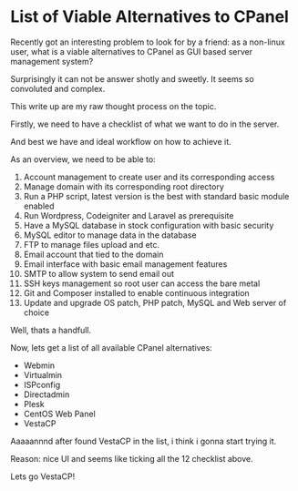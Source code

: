 List of Viable Alternatives to CPanel
===

Recently got an interesting problem to look for by a friend: as a non-linux user, what is a viable alternatives to CPanel as GUI based server management system?

Surprisingly it can not be answer shotly and sweetly. It seems so convoluted and complex.

This write up are my raw thought process on the topic.

Firstly, we need to have a checklist of what we want to do in the server.

And best we have and ideal workflow on how to achieve it.

As an overview, we need to be able to:

1. Account management to create user and its corresponding access
2. Manage domain with its corresponding root directory
3. Run a PHP script, latest version is the best with standard basic module enabled
4. Run Wordpress, Codeigniter and Laravel as prerequisite
5. Have a MySQL database in stock configuration with basic security
6. MySQL editor to manage data in the database
6. FTP to manage files upload and etc.
7. Email account that tied to the domain
8. Email interface with basic email management features
9. SMTP to allow system to send email out
10. SSH keys management so root user can access the bare metal
11. Git and Composer installed to enable continuous integration
12. Update and upgrade OS patch, PHP patch, MySQL and Web server of choice

Well, thats a handfull.

Now, lets get a list of all available CPanel alternatives:

- Webmin
- Virtualmin
- ISPconfig
- Directadmin
- Plesk
- CentOS Web Panel
- VestaCP

Aaaaannnd after found VestaCP in the list, i think i gonna start trying it.

Reason: nice UI and seems like ticking all the 12 checklist above.

Lets go VestaCP!